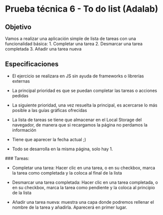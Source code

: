 # Prueba técnica 6 - To do list (Adalab)

## Objetivo

Vamos a realizar una aplicación simple de lista de tareas con una funcionalidad básica: 1. Completar una tarea 2. Desmarcar una tarea completada 3. Añadir una tarea nueva

## Especificaciones

- El ejercicio se realizara en JS sin ayuda de frameworks o librerías externas

- La principal prioridad es que se puedan completar las tareas o acciones pedidas

- La siguiente prioridad, una vez resuelta la principal, es acercarse lo más posible a las guías gráficas ofrecidas

- La lista de tareas se tiene que almacenar en el Local Storage del navegador, de manera que si recargamos la página no perdamos la información

- Tiene que aparecer la fecha actual ;)

- Todo se desarrolla en la misma página, solo hay 1.

### Tareas:
- Completar una tarea: Hacer clic en una tarea, o en su checkbox, marca la tarea como completada y la coloca al final de la lista

- Desmarcar una tarea completada: Hacer clic en una tarea completada, o en su checkbox, marca la tarea como pendiente y la coloca al principio de la lista

- Añadir una tarea nueva: muestra una capa donde podremos rellenar el nombre de la tarea y añadirla. Aparecerá en primer lugar.

